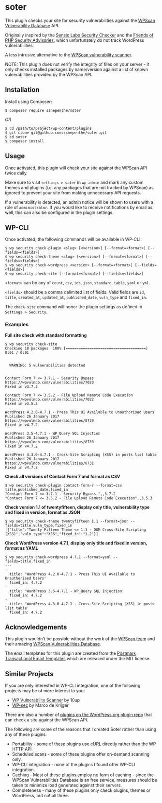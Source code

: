 # soter
This plugin checks your site for security vulnerabilities against the [WPScan Vulnerability Database](https://wpvulndb.com/) API.

Originally inspired by the [Sensio Labs Security Checker](https://github.com/sensiolabs/security-checker) and the [Friends of PHP Security Advisories](https://github.com/FriendsOfPHP/security-advisories), which unfortunately do not track WordPress vulnerabilities.

A less intrusive alternative to the [WPScan vulnerability scanner](https://wpscan.org/).

NOTE: This plugin does not verify the integrity of files on your server - it only checks installed packages by name/version against a list of known vulnerabilities provided by the WPScan API.

## Installation
Install using Composer:

```
$ composer require ssnepenthe/soter
```

*OR*

```
$ cd /path/to/project/wp-content/plugins
$ git clone git@github.com:ssnepenthe/soter.git
$ cd soter
$ composer install
```

## Usage
Once activated, this plugin will check your site against the WPScan API twice daily.

Make sure to visit `settings > soter` in `wp-admin` and mark any custom themes and plugins (i.e. any packages that are not tracked by WPScan) as ignored to prevent your site from making unnecessary API requests.

If a vulnerability is detected, an admin notice will be shown to users with a role of `administrator`. If you would like to receive notifications by email as well, this can also be configured in the plugin settings.

## WP-CLI
Once activated, the following commands will be available in WP-CLI:

```
$ wp security check-plugin <slug> [<version>] [--format=<format>] [--fields=<fields>]
$ wp security check-theme <slug> [<version>] [--format=<format>] [--fields=<fields>]
$ wp security check-wordpress <version> [--format=<format>] [--fields=<fields>]
$ wp security check-site [--format=<format>] [--fields=<fields>]
```

`<format>` can be any of `count`, `csv`, `ids`, `json`, `standard`, `table`, `yaml` or `yml`.

`<fields>` should be a comma delimited list of fields. Valid fields are `id`, `title`, `created_at`, `updated_at`, `published_date`, `vuln_type` and `fixed_in`.

The `check-site` command will honor the plugin settings as defined in `Settings > Security`.

### Examples

**Full site check with standard formatting**

```
$ wp security check-site
Checking 18 packages  100% [=====================================] 0:01 / 0:01


  WARNING: 5 vulnerabilities detected


Contact Form 7 <= 3.7.1 - Security Bypass
https://wpvulndb.com/vulnerabilities/7020
Fixed in v3.7.2

Contact Form 7 <= 3.5.2 - File Upload Remote Code Execution
https://wpvulndb.com/vulnerabilities/7022
Fixed in v3.5.3

WordPress 4.2.0-4.7.1 - Press This UI Available to Unauthorised Users
Published 26 January 2017
https://wpvulndb.com/vulnerabilities/8729
Fixed in v4.7.2

WordPress 3.5-4.7.1 - WP_Query SQL Injection
Published 26 January 2017
https://wpvulndb.com/vulnerabilities/8730
Fixed in v4.7.2

WordPress 4.3.0-4.7.1 - Cross-Site Scripting (XSS) in posts list table
Published 26 January 2017
https://wpvulndb.com/vulnerabilities/8731
Fixed in v4.7.2
```

**Check all versions of Contact Form 7 and format as CSV**

```
$ wp security check-plugin contact-form-7 --format=csv
title,published_date,fixed_in
"Contact Form 7 <= 3.7.1 - Security Bypass ",,3.7.2
"Contact Form 7 <= 3.5.2 - File Upload Remote Code Execution",,3.5.3
```

**Check version 1.1 of twentyfifteen, display only title, vulnerability type and fixed in version, format as JSON**

```
$ wp security check-theme twentyfifteen 1.1 --format=json --fields=title,vuln_type,fixed_in
[{"title":"Twenty Fifteen Theme <= 1.1 - DOM Cross-Site Scripting (XSS)","vuln_type":"XSS","fixed_in":"1.2"}]
```

**Check WordPress version 4.7.1, display only title and fixed in version, format as YAML**

```
$ wp security check-wordpress 4.7.1 --format=yaml --fields=title,fixed_in
---
-
  title: 'WordPress 4.2.0-4.7.1 - Press This UI Available to Unauthorised Users'
  fixed_in: 4.7.2
-
  title: 'WordPress 3.5-4.7.1 - WP_Query SQL Injection'
  fixed_in: 4.7.2
-
  title: 'WordPress 4.3.0-4.7.1 - Cross-Site Scripting (XSS) in posts list table'
  fixed_in: 4.7.2
```

## Acknowledgements
This plugin wouldn't be possible without the work of the [WPScan team](https://github.com/wpscanteam) and their amazing [WPScan Vulnerabilities Database](https://wpvulndb.com/).

The email templates for this plugin are created from the [Postmark Transactional Email Templates](https://github.com/wildbit/postmark-templates) which are released under the MIT license.

## Similar Projects
If you are only interested in WP-CLI integration, one of the following projects may be of more interest to you:

* [WP Vulnerability Scanner](https://github.com/10up/wp-vulnerability-scanner) by 10up
* [WP-sec](https://github.com/markri/wp-sec) by Marco de Krijger

There are also a number of [plugins on the WordPress.org plugin repo](https://wordpress.org/plugins/search.php?q=wpscan) that can check a site against the WPScan API.

The following are some of the reasons that I created Soter rather than using any of these plugins:

* Portability - some of these plugins use cURL directly rather than the WP HTTP API.
* Scheduled scans - some of these plugins offer on-demand scanning only.
* WP-CLI integration - none of the plugins I found offer WP-CLI integration.
* Caching - Most of these plugins employ no form of caching - since the WPScan Vulnerabilities Database is an free service, measures should be taken to minimize load generated against their servers.
* Completeness - many of these plugins only check plugins, themes or WordPress, but not all three.
